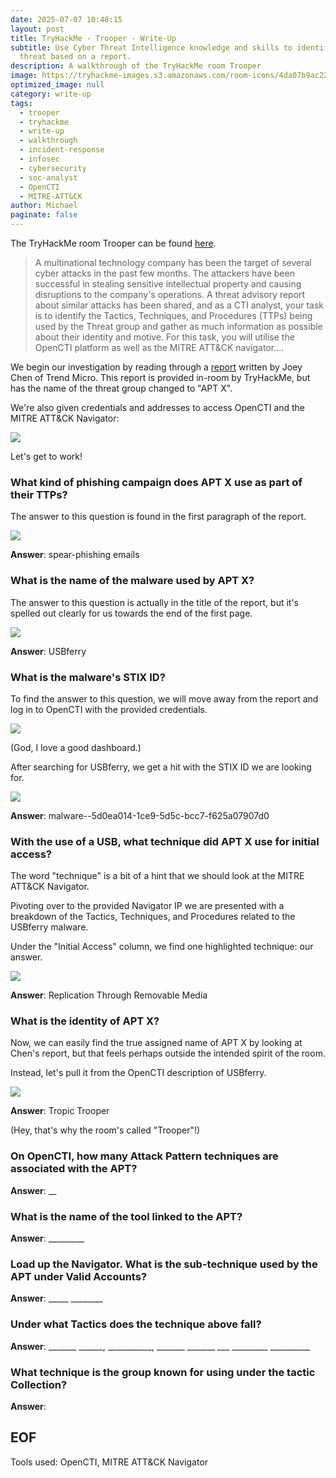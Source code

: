 ```yaml
---
date: 2025-07-07 10:48:15
layout: post
title: TryHackMe - Trooper - Write-Up
subtitle: Use Cyber Threat Intelligence knowledge and skills to identify a
  threat based on a report.
description: A walkthrough of the TryHackMe room Trooper
image: https://tryhackme-images.s3.amazonaws.com/room-icons/4da07b9ac2204d8d95505bb9601527eb.png
optimized_image: null
category: write-up
tags:
  - trooper
  - tryhackme
  - write-up
  - walkthrough
  - incident-response
  - infosec
  - cybersecurity
  - soc-analyst
  - OpenCTI
  - MITRE-ATT&CK
author: Michael
paginate: false
---
```

The TryHackMe room Trooper can be found [here](https://tryhackme.com/room/trooper).

> A multinational technology company has been the target of several cyber attacks in the past few months. The attackers have been successful in stealing sensitive intellectual property and causing disruptions to the company's operations. A threat advisory report about similar attacks has been shared, and as a CTI analyst, your task is to identify the Tactics, Techniques, and Procedures (TTPs) being used by the Threat group and gather as much information as possible about their identity and motive. For this task, you will utilise the OpenCTI platform as well as the MITRE ATT&CK navigator....

We begin our investigation by reading through a [report](https://www.trendmicro.com/en_us/research/20/e/tropic-troopers-back-usbferry-attack-targets-air-gapped-environments.html) written by Joey Chen of Trend Micro.  This report is provided in-room by TryHackMe, but has the name of the threat group changed to "APT X".

We're also given credentials and addresses to access OpenCTI and the MITRE ATT&CK Navigator:

![](/assets/img/uploads/thm-creds.png)

Let's get to work!

### What kind of phishing campaign does APT X use as part of their TTPs?

The answer to this question is found in the first paragraph of the report.

![](/assets/img/uploads/spear-phishing-emails.png)

**Answer**: spear-phishing emails

### What is the name of the malware used by APT X?

The answer to this question is actually in the title of the report, but it's spelled out clearly for us towards the end of the first page.

![](/assets/img/uploads/malware-called-usbferry.png)

**Answer**: USBferry

### What is the malware's STIX ID?

To find the answer to this question, we will move away from the report and log in to OpenCTI with the provided credentials.

![](/assets/img/uploads/opencti-dashboard.png)

(God, I love a good dashboard.)

After searching for USBferry, we get a hit with the STIX ID we are looking for.

![](/assets/img/uploads/usbferry-stix-id.png)

**Answer**: malware--5d0ea014-1ce9-5d5c-bcc7-f625a07907d0

### With the use of a USB, what technique did APT X use for initial access?

The word "technique" is a bit of a hint that we should look at the MITRE ATT&CK Navigator.

Pivoting over to the provided Navigator IP we are presented with a breakdown of the Tactics, Techniques, and Procedures related to the USBferry malware.

Under the "Initial Access" column, we find one highlighted technique: our answer.

![](/assets/img/uploads/mitre-att-ck-navigator.png)

**Answer**: Replication Through Removable Media

### What is the identity of APT X?

Now, we can easily find the true assigned name of APT X by looking at Chen's report, but that feels perhaps outside the intended spirit of the room.

Instead, let's pull it from the OpenCTI description of USBferry.

![](/assets/img/uploads/tropic-trooper.png)

**Answer**: Tropic Trooper

(Hey, that's why the room's called "Trooper"!)

### On OpenCTI, how many Attack Pattern techniques are associated with the APT?

**Answer**: __

### What is the name of the tool linked to the APT?

**Answer**: \_\_\_\_\_\_\_\__

### Load up the Navigator. What is the sub-technique used by the APT under Valid Accounts?

**Answer**: \_\_\_\_\_ \_\_\_\_\____

### Under what Tactics does the technique above fall?

**Answer**: \_\_\_\_\_\__ \_\_\_\_\_\_, \_\_\_\_\_\_\_\_\_\_\_,  \_\_\_\_\_\_\_ \_\_\_\_\_\__ \_\_\_ \_\_\_\_\_\_\_\_\_ \_\_\_\_\_\_\_\_\_\_

### What technique is the group known for using under the tactic Collection?

**Answer**:

## EOF

Tools used: OpenCTI, MITRE ATT&CK Navigator